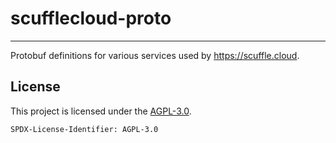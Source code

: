 # scufflecloud-proto

---

Protobuf definitions for various services used by <https://scuffle.cloud>.

## License

This project is licensed under the [AGPL-3.0](./LICENSE.AGPL-3.0).

`SPDX-License-Identifier: AGPL-3.0`
